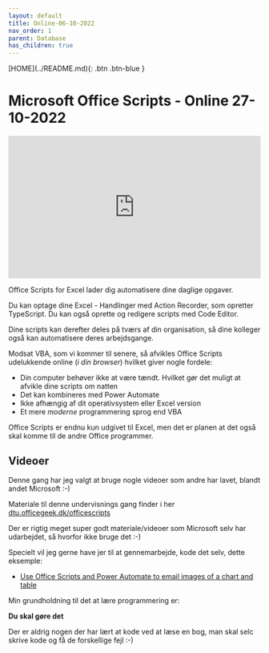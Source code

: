 ```yaml
---
layout: default
title: Online-06-10-2022
nav_order: 1
parent: Database
has_children: true
---
```

<span class="fs-1">
[HOME](../README.md){: .btn .btn-blue }
</span>

# Microsoft Office Scripts - Online 27-10-2022
<div style="position: relative; padding-bottom: 56.25%; height: 0;"><iframe src="https://www.loom.com/embed/6d093be303ca4797a96509e1e7b143d9" frameborder="0" webkitallowfullscreen mozallowfullscreen allowfullscreen style="position: absolute; top: 0; left: 0; width: 100%; height: 100%;"></iframe></div>

Office Scripts for Excel lader dig automatisere dine daglige opgaver. 

Du kan optage dine Excel - Handlinger med Action Recorder, som opretter TypeScript. Du kan også oprette og redigere scripts med Code Editor. 

Dine scripts kan derefter deles på tværs af din organisation, så dine kolleger også kan automatisere deres arbejdsgange.

Modsat VBA, som vi kommer til senere, så afvikles Office Scripts udelukkende online (*i din browser*) hvilket giver nogle fordele:

- Din computer behøver ikke at være tændt. Hvilket gør det muligt at afvikle dine scripts om natten
- Det kan kombineres med Power Automate
- Ikke afhængig af dit operativsystem eller Excel version
- Et mere *moderne* programmering sprog end VBA

Office Scripts er endnu kun udgivet til Excel, men det er planen at det også skal komme til de andre Office programmer.

## Videoer
Denne gang har jeg valgt at bruge nogle videoer som andre har lavet, blandt andet Microsoft :-)

Materiale til denne undervisnings gang finder i her [dtu.officegeek.dk/officescripts](https://dtu.officegeek.dk/officescripts/README.html)

Der er rigtig meget super godt materiale/videoer som Microsoft selv har udarbejdet, så hvorfor ikke bruge det :-)

Specielt vil jeg gerne have jer til at gennemarbejde, kode det selv, dette eksemple:

- [Use Office Scripts and Power Automate to email images of a chart and table](https://docs.microsoft.com/en-us/office/dev/scripts/resources/samples/email-images-chart-table)

Min grundholdning til det at lære programmering er:

**Du skal gøre det**

Der er aldrig nogen der har lært at kode ved at læse en bog, man skal selc skrive kode og få de forskellige fejl :-)